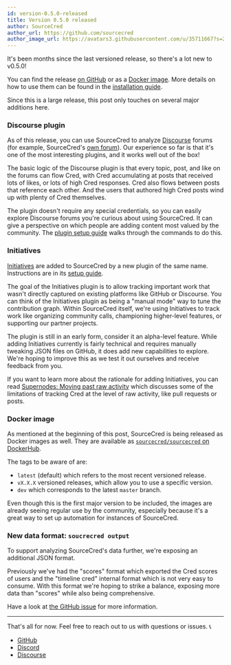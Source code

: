 ```yaml
---
id: version-0.5.0-released
title: Version 0.5.0 released
author: SourceCred
author_url: https://github.com/sourcecred
author_image_url: https://avatars3.githubusercontent.com/u/35711667?s=200&v=4
---
```


It's been months since the last versioned release, so there's a lot new to
v0.5.0!

You can find the release [on GitHub][GitHub release] or as a [Docker image].
More details on how to use them can be found in the [installation guide].

Since this is a large release, this post only touches on several major additions
here.

### Discourse plugin

As of this release, you can use SourceCred to analyze [Discourse] forums
(for example, SourceCred's [own forum]). Our experience so far is that it's
one of the most interesting plugins, and it works well out of the box!

The basic logic of the Discourse plugin is that every topic, post, and like
on the forums can flow Cred, with Cred accumulating at posts that received
lots of likes, or lots of high Cred responses. Cred also flows between posts
that reference each other. And the users that authored high Cred posts wind up
with plenty of Cred themselves.

The plugin doesn't require any special credentials, so you can easily explore
Discourse forums you're curious about using SourceCred. It can give a
perspective on which people are adding content most valued by the community.
The [plugin setup guide][discourse setup] walks through the commands to do
this.

### Initiatives

[Initiatives] are added to SourceCred by a new plugin of the same name.
Instructions are in its [setup guide][initiatives setup].

The goal of the Initiatives plugin is to allow tracking important work that
wasn't directly captured on existing platforms like GitHub or Discourse. You
can think of the Initiatives plugin as being a "manual mode" way to tune the
contribution graph. Within SourceCred itself, we're using Initiatives to track
work like organizing community calls, championing higher-level features, or
supporting our partner projects.

The plugin is still in an early form, consider it an alpha-level feature.
While adding Initiatives currently is fairly technical and requires manually
tweaking JSON files on GitHub, it does add new capabilities to explore. We're
hoping to improve this as we test it out ourselves and receive feedback from
you.

If you want to learn more about the rationale for adding Initiatives, you
can read [Supernodes: Moving past raw activity] which discusses some of the
limitations of tracking Cred at the level of raw activity, like pull requests or
posts.

### Docker image

As mentioned at the beginning of this post, SourceCred is being released as
Docker images as well. They are available as [`sourcecred/sourcecred` on
DockerHub][Docker image].

The tags to be aware of are:
- `latest` (default) which refers to the most recent versioned release.
- `vX.X.X` versioned releases, which allow you to use a specific version.
- `dev` which corresponds to the latest `master` branch.

Even though this is the first major version to be included, the images are
already seeing regular use by the community, especially because it's a great way
to set up automation for instances of SourceCred.

### New data format: `soucrecred output`

To support analyzing SourceCred's data further, we're exposing an additional
JSON format.

Previously we've had the "scores" format which exported the Cred scores of users
and the "timeline cred" internal format which is not very easy to consume. With
this format we're hoping to strike a balance, exposing more data than "scores"
while also being comprehensive.

Have a look at [the GitHub issue][sourcecred output issue] for more information.

---

That's all for now. Feel free to reach out to us with questions or issues.
:telephone_receiver:
- [GitHub](https://github.com/sourcecred/sourcecred)
- [Discord](https://discord.gg/tsBTgc9)
- [Discourse](https://discourse.sourcecred.io)

[Discourse]: https://www.discourse.org/
[own forum]: https://discourse.sourcecred.io
[GitHub release]: https://github.com/sourcecred/sourcecred/releases/tag/v0.5.0
[Docker image]: https://hub.docker.com/r/sourcecred/sourcecred/tags
[installation guide]: ../docs/setup/installation
[discourse setup]: ../docs/setup/plugins/discourse
[Initiatives]: ../docs/concepts/initiatives
[initiatives setup]: ../docs/setup/plugins/initiatives
[sourcecred output issue]: https://github.com/sourcecred/sourcecred/issues/1773
[Supernodes: Moving past raw activity]: https://discourse.sourcecred.io/t/supernodes-moving-past-raw-activity/340
